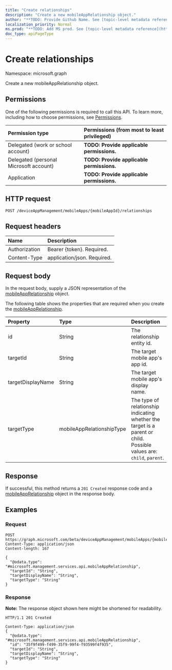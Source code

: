 ```yaml
---
title: "Create relationships"
description: "Create a new mobileAppRelationship object."
author: "**TODO: Provide Github Name. See [topic-level metadata reference](https://msgo.azurewebsites.net/add/document/guidelines/metadata.html#topic-level-metadata)**"
localization_priority: Normal
ms.prod: "**TODO: Add MS prod. See [topic-level metadata reference](https://msgo.azurewebsites.net/add/document/guidelines/metadata.html#topic-level-metadata)**"
doc_type: apiPageType
---
```


# Create relationships
Namespace: microsoft.graph

Create a new mobileAppRelationship object.

## Permissions
One of the following permissions is required to call this API. To learn more, including how to choose permissions, see [Permissions](/graph/permissions-reference).

|Permission type|Permissions (from most to least privileged)|
|:---|:---|
|Delegated (work or school account)|**TODO: Provide applicable permissions.**|
|Delegated (personal Microsoft account)|**TODO: Provide applicable permissions.**|
|Application|**TODO: Provide applicable permissions.**|

## HTTP request

<!-- {
  "blockType": "ignored"
}
-->
``` http
POST /deviceAppManagement/mobileApps/{mobileAppId}/relationships
```

## Request headers
|Name|Description|
|:---|:---|
|Authorization|Bearer {token}. Required.|
|Content-Type|application/json. Required.|

## Request body
In the request body, supply a JSON representation of the [mobileAppRelationship](../resources/mobileapprelationship.md) object.

The following table shows the properties that are required when you create the [mobileAppRelationship](../resources/mobileapprelationship.md).

|Property|Type|Description|
|:---|:---|:---|
|id|String|The relationship entity id.|
|targetId|String|The target mobile app's app id.|
|targetDisplayName|String|The target mobile app's display name.|
|targetType|mobileAppRelationshipType|The type of relationship indicating whether the target is a parent or child. Possible values are: `child`, `parent`.|



## Response

If successful, this method returns a `201 Created` response code and a [mobileAppRelationship](../resources/mobileapprelationship.md) object in the response body.

## Examples

### Request
<!-- {
  "blockType": "request",
  "name": "create_mobileapprelationship_from_"
}
-->
``` http
POST https://graph.microsoft.com/beta/deviceAppManagement/mobileApps/{mobileAppId}/relationships
Content-Type: application/json
Content-length: 167

{
  "@odata.type": "#microsoft.management.services.api.mobileAppRelationship",
  "targetId": "String",
  "targetDisplayName": "String",
  "targetType": "String"
}
```


### Response
**Note:** The response object shown here might be shortened for readability.
<!-- {
  "blockType": "response",
  "truncated": true,
  "@odata.type": "microsoft.management.services.api.mobileAppRelationship"
}
-->
``` http
HTTP/1.1 201 Created

Content-Type: application/json
{
  "@odata.type": "#microsoft.management.services.api.mobileAppRelationship",
  "id": "35f9f499-f499-35f9-99f4-f93599f4f935",
  "targetId": "String",
  "targetDisplayName": "String",
  "targetType": "String"
}
```

